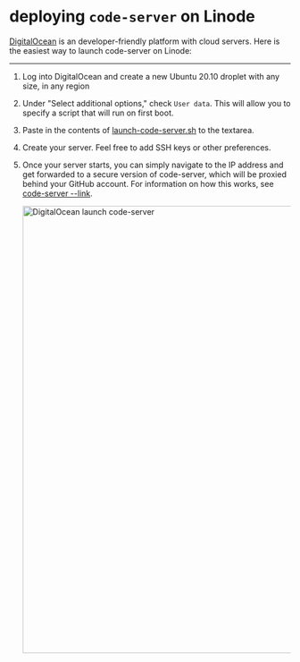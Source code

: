 # deploying `code-server` on Linode

[DigitalOcean](https://digitalocean.com) is an developer-friendly platform with cloud servers. Here is the easiest way to launch code-server on Linode:

---

1. Log into DigitalOcean and create a new Ubuntu 20.10 droplet with any size, in any region
1. Under "Select additional options," check `User data`. This will allow you to specify a script that will run on first boot.
1. Paste in the contents of [launch-code-server.sh](../deploy-vm/launch-code-server-linode.sh) to the textarea.
1. Create your server. Feel free to add SSH keys or other preferences.
1. Once your server starts, you can simply navigate to the IP address and get forwarded to a secure version of code-server, which will be proxied behind your GitHub account. For information on how this works, see [code-server --link](https://github.com/cdr/code-server#cloud-program-%EF%B8%8F).

   <img src="../img/digitalocean-launch-code-server.gif" alt="DigitalOcean launch code-server" width="800" />
